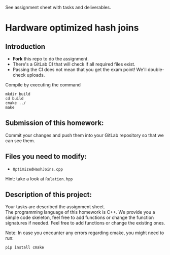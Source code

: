 See assignment sheet with tasks and deliverables.

# Hardware optimized hash joins

## Introduction
- **Fork** this repo to do the assignment.
- There's a GitLab CI that will check if all required files exist.
- Passing the CI does not mean that you get the exam point! We'll double-check uploads.

Compile by executing the command
```
mkdir build
cd build
cmake ../
make
```

## Submission of this homework:
Commit your changes and push them into your GitLab repository so that we can see them.

## Files you need to modify:
* `OptimizedHashJoins.cpp`

Hint: take a look at `Relation.hpp`


## Description of this project:

Your tasks are described the assignment sheet.  
The programming language of this homework is C++. 
We provide you a simple code skeleton, feel free to add functions or change the function signatures if needed.
Feel free to add functions or change the existing ones.

Note: In case you encounter any errors regarding cmake, you might need to run:
```
pip install cmake